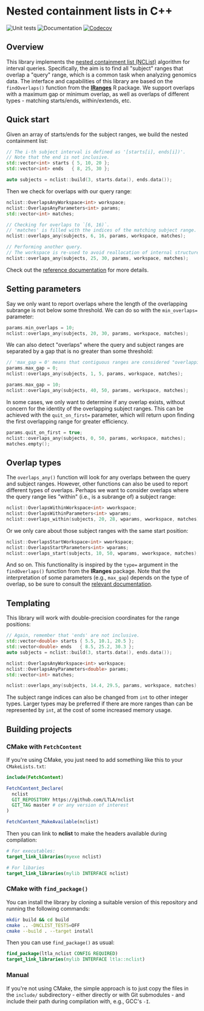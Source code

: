 # Nested containment lists in C++

![Unit tests](https://github.com/LTLA/nclist-cpp/actions/workflows/run-tests.yaml/badge.svg)
![Documentation](https://github.com/LTLA/nclist-cpp/actions/workflows/doxygenate.yaml/badge.svg)
[![Codecov](https://codecov.io/gh/LTLA/nclist-cpp/branch/master/graph/badge.svg?token=GByG4StuqU)](https://codecov.io/gh/LTLA/nclist)

## Overview

This library implements the [nested containment list (NCList)](https://doi.org/10.1093/bioinformatics/btl647) algorithm for interval queries.
Specifically, the aim is to find all "subject" ranges that overlap a "query" range, which is a common task when analyzing genomics data.
The interface and capabilities of this library are based on the `findOverlaps()` function from the [**IRanges**](https://bioconductor.org/packages/IRanges) R package.
We support overlaps with a maximum gap or minimum overlap, as well as overlaps of different types - matching starts/ends, within/extends, etc.

## Quick start

Given an array of starts/ends for the subject ranges, we build the nested containment list:

```cpp
// The i-th subject interval is defined as '[starts[i], ends[i])'.
// Note that the end is not inclusive.
std::vector<int> starts { 5, 10, 20 };
std::vector<int> ends   { 8, 25, 30 };

auto subjects = nclist::build(3, starts.data(), ends.data());
```

Then we check for overlaps with our query range:

```cpp
nclist::OverlapsAnyWorkspace<int> workspace;
nclist::OverlapsAnyParameters<int> params;
std::vector<int> matches;

// Checking for overlaps to `[6, 16)`.
// 'matches' is filled with the indices of the matching subject range.
nclist::overlaps_any(subjects, 6, 16, params, workspace, matches);

// Performing another query.
// The workspace is re-used to avoid reallocation of internal structures.
nclist::overlaps_any(subjects, 25, 30, params, workspace, matches);
```

Check out the [reference documentation](https://ltla.github.io/nclist-cpp) for more details.

## Setting parameters

Say we only want to report overlaps where the length of the overlapping subrange is not below some threshold.
We can do so with the `min_overlaps=` parameter:

```cpp
params.min_overlaps = 10;
nclist::overlaps_any(subjects, 20, 30, params, workspace, matches);
```

We can also detect "overlaps" where the query and subject ranges are separated by a gap that is no greater than some threshold:

```cpp
// 'max_gap = 0' means that contiguous ranges are considered "overlapping".
params.max_gap = 0;
nclist::overlaps_any(subjects, 1, 5, params, workspace, matches);

params.max_gap = 10;
nclist::overlaps_any(subjects, 40, 50, params, workspace, matches);
```

In some cases, we only want to determine if any overlap exists, without concern for the identity of the overlapping subject ranges.
This can be achieved with the `quit_on_first=` parameter, which will return upon finding the first overlapping range for greater efficiency.

```cpp
params.quit_on_first = true;
nclist::overlaps_any(subjects, 0, 50, params, workspace, matches);
matches.empty();
```

## Overlap types

The `overlaps_any()` function will look for any overlaps between the query and subject ranges.
However, other functions can also be used to report different types of overlaps.
Perhaps we want to consider overlaps where the query range lies "within" (i.e., is a subrange of) a subject range:

```cpp
nclist::OverlapsWithinWorkspace<int> wworkspace;
nclist::OverlapsWithinParameters<int> wparams;
nclist::overlaps_within(subjects, 20, 28, wparams, wworkspace, matches);
```

Or we only care about those subject ranges with the same start position:

```cpp
nclist::OverlapsStartWorkspace<int> wworkspace;
nclist::OverlapsStartParameters<int> wparams;
nclist::overlaps_start(subjects, 10, 50, wparams, wworkspace, matches);
```

And so on.
This functionality is inspired by the `type=` argument in the `findOverlaps()` function from the **IRanges** package.
Note that the interpretation of some parameters (e.g., `max_gap`) depends on the type of overlap,
so be sure to consult the [relevant documentation](https://ltla.github.io/nclist-cpp).

## Templating

This library will work with double-precision coordinates for the range positions:

```cpp
// Again, remember that 'ends' are not inclusive.
std::vector<double> starts { 5.5, 10.1, 20.5 };
std::vector<double> ends   { 8.5, 25.2, 30.3 };
auto subjects = nclist::build(3, starts.data(), ends.data());

nclist::OverlapsAnyWorkspace<int> workspace;
nclist::OverlapsAnyParameters<double> params;
std::vector<int> matches;

nclist::overlaps_any(subjects, 14.4, 29.5, params, workspace, matches);
```

The subject range indices can also be changed from `int` to other integer types.
Larger types may be preferred if there are more ranges than can be represented by `int`, at the cost of some increased memory usage.

## Building projects 

### CMake with `FetchContent`

If you're using CMake, you just need to add something like this to your `CMakeLists.txt`:

```cmake
include(FetchContent)

FetchContent_Declare(
  nclist
  GIT_REPOSITORY https://github.com/LTLA/nclist
  GIT_TAG master # or any version of interest 
)

FetchContent_MakeAvailable(nclist)
```

Then you can link to **nclist** to make the headers available during compilation:

```cmake
# For executables:
target_link_libraries(myexe nclist)

# For libaries
target_link_libraries(mylib INTERFACE nclist)
```

### CMake with `find_package()`

You can install the library by cloning a suitable version of this repository and running the following commands:

```sh
mkdir build && cd build
cmake .. -DNCLIST_TESTS=OFF
cmake --build . --target install
```

Then you can use `find_package()` as usual:

```cmake
find_package(ltla_nclist CONFIG REQUIRED)
target_link_libraries(mylib INTERFACE ltla::nclist)
```

### Manual

If you're not using CMake, the simple approach is to just copy the files in the `include/` subdirectory - 
either directly or with Git submodules - and include their path during compilation with, e.g., GCC's `-I`.
